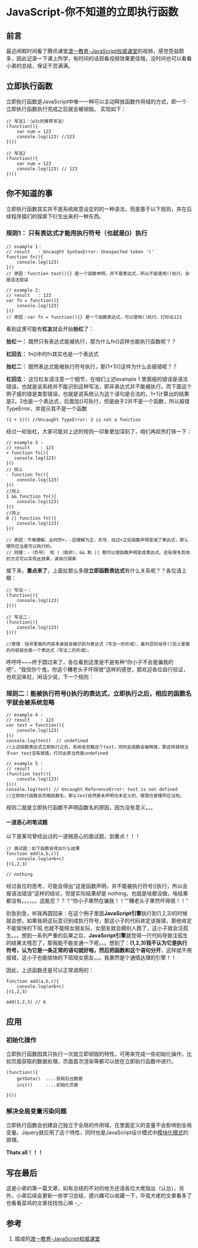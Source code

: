# JavaScript-你不知道的立即执行函数
## 前言
最近闲暇时间看了腾讯课堂[渡一教育-JavaScript权威课堂](https://ke.qq.com/course/231577?taid=1464781416663193)的视频，感觉受益颇多，因此记录一下课上所学，有时间的话观看视频效果更佳哦，没时间也可以看看小弟的总结，保证干货满满。
## 立即执行函数
立即执行函数是JavaScript中唯一一种可以主动释放函数作用域的方式，即一个立即执行函数执行完成之后就会被销毁。
实现如下：
```
// 写法1：（w3c的推荐写法）
(function(){
    var num = 123
    console.log(123) //123
}())

// 写法2
(function(){
    var num = 123
    console.log(123) // 123
})()

```
## 你不知道的事
立即执行函数其实并不是系统故意设定的的一种语法，而是基于以下规则，并在后续程序猿们的探索下衍生出来的一种东西。

### 规则1： 只有表达式才能用执行符号（也就是()）执行
```
// example 1：
// result   : Uncaught SyntaxError: Unexpected token ')'
function fn(){
    console.log(123)
}()
// 原因：function test(){} 是一个函数申明，并不是表达式，所以不能使用()执行，会报语法错误

// example 2: 
// result   : 123
var fn = function(){
    console.log(123)
}()
// 原因：var fn = function(){} 是一个函数表达式，可以使用()执行，打印出123
```
看到这里可能有**杠友**就会开始**抬杠**了：

**抬杠一：** 既然只有表达式能被执行，那为什么fn()这样也能执行函数呢？？

**杠回去：** fn()中的fn其实也是一个表达式

**抬杠二：** 既然表达式能被执行符号执行，那(1+1)()这样为什么会报错呢？？

**杠回去：** 这位杠友请注意一个细节，在咱们上述example 1 里面报的错误是语法错误，也就是说系统并不能识别这种写法，即非表达式并不能被执行。而下面这个例子报的错是类型错误，也就是说系统认为这个语句是合法的，1+1计算出的结果是2，2也是一个表达式，后面加()可执行，但是由于2并不是一个函数，所以报错TypeError，并提示其不是一个函数
```
(1 + 1)() //Uncaught TypeError: 2 is not a function
```
经过一轮抬杠，大家可能对上述的规则一印象更加深刻了，咱们再趁热打铁一下：
```
// example 3 :
// result    : 123
+ function fn(){
   console.log(123) 
}()
// 同上
- function fn(){
    console.log(123)
}()
//同上
1 && function fn(){
    console.log(123)
}()
//同上
0 || function fn(){
    console.log(123)
}()

// 原因：不难理解，此时的+，-应理解为正，负号，经过+之后函数声明变成了表达式，那么理所应当是可以执行的。
// 同理：-（负号） 和 !（取非），&& 和 || 都可以使函数声明变成表达式。还有很多其他的方式可以实现此效果，请自行探索
```
接下来，**重点来了**，上面扯那么多跟**立即函数表达式**有什么关系呢？？各位请上眼：
```
// 写法一：
(function(){
    console.log(123)
}())

// 写法二：
(function(){
    console.log(123)
})()

//原理：括号里面的内容本身就会被识别为表达式（写法一的形成），最外层的括号()加上里面的内容就也是一个表达式（写法二的形成）。
```
呼呼呼~~~终于圆过来了，各位看到这里是不是有种“你小子不会是骗我的吧”，“我信你个鬼，你这个糟老头子坏得很”这样的感觉，那欢迎各位自行验证，也欢迎来杠，闲话少说，下一个规则：
### 规则二：能被执行符号()执行的表达式，立即执行之后，相应的函数名字就会被系统忽略
```
// example 4 : 
// result    : 123
var test = function(){
    console.log(123)
}()
console.log(test)  // undefined
//上述函数表达式立即执行之后，系统会忽略这个test，同时此函数会被释放，那这样就相当于var test没有赋值，打印出来当然是undefined

// example 5 : 
// result    :
(function test(){
    console.log(123)
}())
console.log(test) // Uncaught ReferenceError: test is not defined
//立即执行函数会忽略函数名，那么test自然是未声明也未定义的，报错也是理所应当啦。
```
规则二就是立即执行函数不声明函数名的原因，因为没有意义。。。

#### 一道恶心的笔试题

以下是某司曾经出过的一道贼恶心的面试题，划重点！！！
```
// 面试题：如下函数会得出什么结果
function add(a,b,c){
    console.log(a+b+c)
}(1,2,3)

// nothing

```
经过各位的思考，可能会得出“这是函数声明，并不能被执行符号()执行，所以会报语法错误”这样的结论，但是实际结果却是 nothing，也就是啥都没做，啥结果都没有。。。。。。这能忍？？？“你小子果然在骗我！！”“糟老头子果然坏得很！！”

别急别急，听我再圆回来：在这个例子里面**JavaScript引擎**执行到(1,2,3)的时候就会想，如果我把这玩意识别成执行符号，那这小子的代码肯定该报错，那他肯定不能愉快的下班,也就不能陪女朋友玩，女朋友就会跟别人跑了，这小子就会注孤生。。。想到一系列严重的后果之后，**JavaScript引擎**就觉得一行代码导致注孤生的结果太残忍了，那我能不能变通一下呢。。。想到了：**(1,2,3)我不认为它是执行符号，认为它是一条正常的语句就好啦，然后把函数和这个语句分开**，这样就不用报错，这小子也能愉快的下班陪女朋友。。。我果然是个通情达理的引擎！！

因此，上述函数还是可以正常调用的：
```
function add(a,b,c){
    console.log(a+b+c)
}(1,2,3)

add(1,2,3) // 6
```
## 应用
### 初始化操作
立即执行函数因其只执行一次就立即销毁的特性，可用来完成一些初始化操作，比如页面获取的数据处理，页面首次渲染等都可以放在立即执行函数中进行。
```
(function(){
    getData()  ....获取后台数据
    init()     ....初始化页面
    
}())
```
### 解决全局变量污染问题
立即执行函数会创建自己独立于全局的作用域，在里面定义的变量不会影响到全局变量。Jquery就应用了这个特性，同时也是JavaScript设计模式中[模块化模式](https://www.w3cschool.cn/zobyhd/to49mozt.html)的原理。

**Thats all！！！**

## 写在最后
这是小弟的第一篇文章，如有总结的不对的地方还请各位大佬指出（认怂），另外，小弟后续会更新一些学习总结，感兴趣可以收藏一下，毕竟大佬的文章看多了也看看菜鸡的文章找找信心嘛 -_-

## 参考

1. 姬成的[渡一教育-JavaScript权威课堂](https://ke.qq.com/course/231577?taid=1464781416663193)
